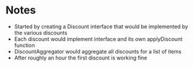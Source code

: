 # Notes

* Started by creating a Discount interface that would be implemented by the various discounts
* Each discount would implement interface and its own applyDiscount function
* DiscountAggregator would aggregate all discounts for a list of items 
* After roughly an hour the first discount is working fine
